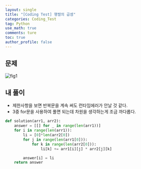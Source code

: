 ```yaml
---
layout: single
title: "[Coding Test] 행렬의 곱셈"
categories: Coding_Test
tag: Python
use_math: true
comments: ture
toc: true
author_profile: false
---
```


## 문제 
![fig1]({{site.url}}/images/2023-06-26-ct1/문제설명.png)


## 내 풀이
* 제한사항을 보면 반복문을 계속 써도 런타임에러가 안날 것 같다.
* 3중 for문을 사용하여 풀면 되는데 차원을 생각하는게 조금 까다롭다.


```python
def solution(arr1, arr2):
    answer = [[] for _ in range(len(arr1))]
    for i in range(len(arr1)):
        li = [0]*len(arr2[0])
        for j in range(len(arr1[0])):
            for k in range(len(arr2[0])):
                li[k] += arr1[i][j] * arr2[j][k]

        answer[i] = li
    return answer
```